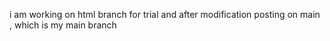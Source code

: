 i am working on html branch for trial and after modification posting on main , which is my main branch
